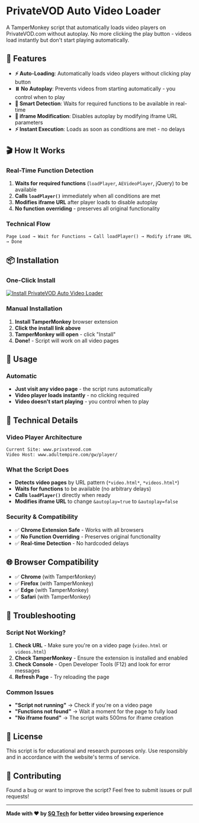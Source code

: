 # PrivateVOD Auto Video Loader

A TamperMonkey script that automatically loads video players on PrivateVOD.com without autoplay. No more clicking the play button - videos load instantly but don't start playing automatically.

## 🚀 Features

- **⚡ Auto-Loading**: Automatically loads video players without clicking play button
- **⏸️ No Autoplay**: Prevents videos from starting automatically - you control when to play
- **🎯 Smart Detection**: Waits for required functions to be available in real-time
- **🔧 iframe Modification**: Disables autoplay by modifying iframe URL parameters
- **⚡ Instant Execution**: Loads as soon as conditions are met - no delays

## 🎬 How It Works

### Real-Time Function Detection
1. **Waits for required functions** (`loadPlayer`, `AEVideoPlayer`, jQuery) to be available
2. **Calls `loadPlayer()`** immediately when all conditions are met
3. **Modifies iframe URL** after player loads to disable autoplay
4. **No function overriding** - preserves all original functionality

### Technical Flow
```
Page Load → Wait for Functions → Call loadPlayer() → Modify iframe URL → Done
```

## 📦 Installation

### One-Click Install
[![Install PrivateVOD Auto Video Loader](https://img.shields.io/badge/Install-Script-green?style=for-the-badge&logo=tampermonkey)](https://raw.githubusercontent.com/sharoon7171/PrivateVOD-TamperMonkey-Scripts/main/PrivateVOD%20Auto%20Video%20Loader/privatevod%20auto%20video%20loader.user.js)

### Manual Installation
1. **Install TamperMonkey** browser extension
2. **Click the install link above**
3. **TamperMonkey will open** - click "Install"
4. **Done!** - Script will work on all video pages

## 🎯 Usage

### Automatic
- **Just visit any video page** - the script runs automatically
- **Video player loads instantly** - no clicking required
- **Video doesn't start playing** - you control when to play

## 🔧 Technical Details

### Video Player Architecture
```
Current Site: www.privatevod.com
Video Host: www.adultempire.com/gw/player/
```

### What the Script Does
- **Detects video pages** by URL pattern (`*video.html*`, `*videos.html*`)
- **Waits for functions** to be available (no arbitrary delays)
- **Calls `loadPlayer()`** directly when ready
- **Modifies iframe URL** to change `&autoplay=true` to `&autoplay=false`

### Security & Compatibility
- ✅ **Chrome Extension Safe** - Works with all browsers
- ✅ **No Function Overriding** - Preserves original functionality
- ✅ **Real-time Detection** - No hardcoded delays

## 🌐 Browser Compatibility

- ✅ **Chrome** (with TamperMonkey)
- ✅ **Firefox** (with TamperMonkey) 
- ✅ **Edge** (with TamperMonkey)
- ✅ **Safari** (with TamperMonkey)

## 🐛 Troubleshooting

### Script Not Working?
1. **Check URL** - Make sure you're on a video page (`video.html` or `videos.html`)
2. **Check TamperMonkey** - Ensure the extension is installed and enabled
3. **Check Console** - Open Developer Tools (F12) and look for error messages
4. **Refresh Page** - Try reloading the page

### Common Issues
- **"Script not running"** → Check if you're on a video page
- **"Functions not found"** → Wait a moment for the page to fully load
- **"No iframe found"** → The script waits 500ms for iframe creation

## 📝 License

This script is for educational and research purposes only. Use responsibly and in accordance with the website's terms of service.

## 🤝 Contributing

Found a bug or want to improve the script? Feel free to submit issues or pull requests!

---

**Made with ❤️ by [SQ Tech](https://sqtech.dev) for better video browsing experience**
